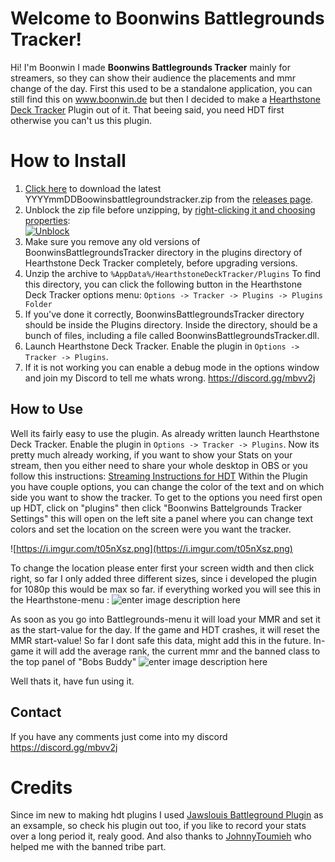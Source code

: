 # Welcome to Boonwins Battlegrounds Tracker!

Hi! I'm Boonwin I made **Boonwins Battlegrounds Tracker** mainly for streamers, so they can show their audience the placements and mmr change of the day. First this used to be a standalone application, you can still find this on www.boonwin.de but then I decided to make a [Hearthstone Deck Tracker](https://github.com/HearthSim/Hearthstone-Deck-Tracker) Plugin out of it. That beeing said, you need HDT first otherwise you can't us this plugin. 

# How to Install

1. [Click here](https://github.com/boonwin/BoonwinsBattlegroundsTracker/releases) to download the latest YYYYmmDDBoowinsbattlegroundstracker.zip from the [releases page](https://github.com/boonwin/BoonwinsBattlegroundsTracker/releases).
2.  Unblock the zip file before unzipping, by  [right-clicking it and choosing properties](http://blogs.msdn.com/b/delay/p/unblockingdownloadedfile.aspx):  
[![Unblock](https://i.imgur.com/jic3r5R.png?raw=true)](https://i.imgur.com/jic3r5R.png?raw=true)
3.  Make sure you remove any old versions of BoonwinsBattlegroundsTracker directory in the plugins directory of Hearthstone Deck Tracker completely, before upgrading versions.
4.  Unzip the archive to  `%AppData%/HearthstoneDeckTracker/Plugins`  To find this directory, you can click the following button in the Hearthstone Deck Tracker options menu:  `Options -> Tracker -> Plugins -> Plugins Folder`
5.  If you've done it correctly, BoonwinsBattlegroundsTracker directory should be inside the Plugins directory. Inside the directory, should be a bunch of files, including a file called BoonwinsBattlegroundsTracker.dll.
6.  Launch Hearthstone Deck Tracker. Enable the plugin in  `Options -> Tracker -> Plugins`.
8.  If it is not working you can enable a debug mode in the options window and join my Discord to tell me whats wrong. https://discord.gg/mbvv2j

## How to Use

Well its fairly easy to use the plugin. As already written launch Hearthstone Deck Tracker. Enable the plugin in  `Options -> Tracker -> Plugins`. 
Now its pretty much already working, if you want to show your Stats on your stream, then you either need to share your whole desktop in OBS or you follow this instructions: [Streaming Instructions for HDT](https://github.com/HearthSim/Hearthstone-Deck-Tracker/wiki/Streaming-Instructions)
Within the Plugin you have couple options, you can change the color of the text and on which side you want to show the tracker. 
To get to the options you need first open up HDT, click on "plugins" then click "Boonwins Battelgrounds Tracker Settings" this will open on the left site a panel where you can change text colors and set the location on the screen were you want the tracker.

![https://i.imgur.com/t05nXsz.png](https://i.imgur.com/t05nXsz.png)

To change the location please enter first your screen width and then click right, so far I only added three different sizes, since i developed the plugin for 1080p this would be max so far.
if everything worked you will see this in the Hearthstone-menu :
![enter image description here](https://i.imgur.com/fuiGhUS.png)

As soon as you go into Battlegrounds-menu it will load your MMR and set it as the start-value for the day. If the game and HDT crashes, it will reset the MMR start-value! So far I dont safe this data, might add this in the future.
In-game it will add the average rank, the current mmr and the banned class to the top panel of "Bobs Buddy"
![enter image description here](https://i.imgur.com/I3Fv1PS.png)

Well thats it, have fun using it.

## Contact
If you have any comments just come into my discord https://discord.gg/mbvv2j

# Credits
Since im new to making hdt plugins I used [Jawslouis Battleground Plugin](https://github.com/jawslouis/battlegrounds-stats/) as an exsample, so check his plugin out too, if you like to record your stats over a long period it, realy good.
And also thanks to [JohnnyToumieh](https://https://github.com/JohnnyToumieh) who helped me with the banned tribe part. 
